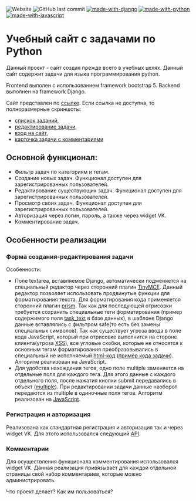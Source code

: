 ![Website](https://img.shields.io/website?url=http%3A%2F%2Fjureti.ru%2F)
![GitHub last commit](https://img.shields.io/github/last-commit/demidovevg/site_python_exercise)
[![made-with-django](https://img.shields.io/badge/Made%20with-Django-1f425f.svg)](https://docs.djangoproject.com/)
[![made-with-python](https://img.shields.io/badge/Made%20with-Python-1f425f.svg)](https://www.python.org/)
[![made-with-javascript](https://img.shields.io/badge/Made%20with-JavaScript-1f425f.svg)](https://www.javascript.com)


# Учебный сайт с задачами по Python

Данный проект - сайт создан прежде всего в учебных целях. Данный сайт содержит задачи для языка программирования python.

Frontend выполен с использованием framework bootstrap 5. 
Backend выполнен на framework Django.

Сайт представлен по [ссылке](http://jureti.ru/).
Если ссылка не доступна, то полноразмерные скриншоты:
- [спискок заданий](/screenshots/1.png), 
- [редактирование задачи](/screenshots/2.png), 
- [вход на сайт](/screenshots/3.png), 
- [карточка задачи с комментариями](/screenshots/4.png)

## Основной функционал:
- Фильтр задач по категориям и тегам.
- Создание новых задач. Функционал доступен для зарегистрированных пользователей.
- Редактирование существующих задач. Функционал доступен для зарегистрированных пользователей.
- Просмотр своих задач. Функционал доступен для зарегистрированных пользователей.
- Авторизация через логин, пароль, а также через widget VK.
- Комментирование задач.


## Особенности реализации
### Форма создания-редактирования задачи
Особенности:
- Поле textarea, вставляемое Django, автоматически подменяется на специальный редактор через сторонний плагин [TinyMCE](https://www.tiny.cloud/).
Данный редактор позволяет использовать продвинутые функции для форматирования текста. Для форматирования кода применяется сторонний плагин [prism](https://prismjs.com/).
Так как для последующей отрисовки требуется сохранить специальные теги форматирования (пример содержимого поля [task_text](/screenshots/6.png) в базе данных), в шаблоне Django данные вставлялись с фильтром safe(то есть без замены специальных символов). Так как существует угроза ввода в поле кода JavaScript, который при отрисовке выполнится на стороне клиента(угроза [XSS](https://en.wikipedia.org/wiki/Cross-site_scripting)), все угловые скобки, которые не относятся к основным тегам форматирования преобразовывались в специальный не исполняемый [html-код](https://dev.w3.org/html5/html-author/charref) ([пример кода задачи](/screenshots/7.png)). Алгоритм реализован на JavaScript.
- Для удобства нахождения тегов, одно поле multiple заменяется на отдельные поля для каждого тега. Для этого данные с каждого отдельного поля, после нажатия кнопки submit передавались в объект ([multiple](/screenshots/5.png)). При редактировании задачи данные наоборот передаются из multiple в одиночные поля тегов. Алгоритм реализован на [JavaScript](python_exercise/static/python_exercise/js/create-update-exercise.js).

### Регистрация и авторизация
Реализована как стандартная регистрация и авторизация так и через widget VK. Для этого использовался следующий [API](https://dev.vk.com/widgets/auth).

### Комментарии
Для осуществления функционала комментирования использовался widget VK. Данная реализация привязывает для каждой отдельной страницы свой набор комментариев, которые можно администрировать. 


Что проект делает?
Как им пользоваться?
